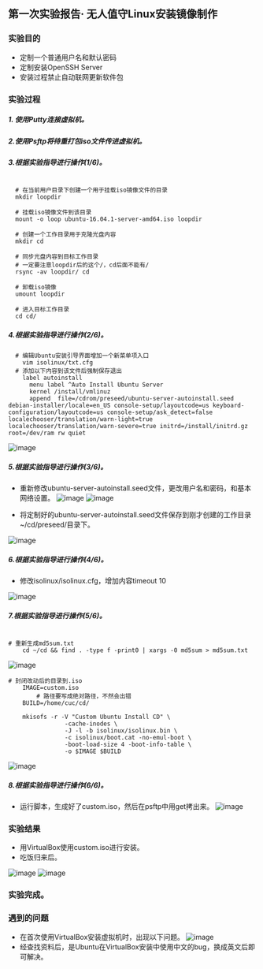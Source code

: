 ## 第一次实验报告· 无人值守Linux安装镜像制作

### 实验目的
- 定制一个普通用户名和默认密码
- 定制安装OpenSSH Server
- 安装过程禁止自动联网更新软件包

### 实验过程
##### 1. 使用Putty连接虚拟机。

##### 2.使用Psftp将待重打包iso文件传进虚拟机。
 

##### 3.根据实验指导进行操作(1/6)。
```

  # 在当前用户目录下创建一个用于挂载iso镜像文件的目录
  mkdir loopdir
  
  # 挂载iso镜像文件到该目录
  mount -o loop ubuntu-16.04.1-server-amd64.iso loopdir
  
  # 创建一个工作目录用于克隆光盘内容
  mkdir cd
   
  # 同步光盘内容到目标工作目录
  # 一定要注意loopdir后的这个/，cd后面不能有/
  rsync -av loopdir/ cd
  
  # 卸载iso镜像
  umount loopdir
  
  # 进入目标工作目录
  cd cd/
```
##### 4.根据实验指导进行操作(2/6)。
```
  # 编辑Ubuntu安装引导界面增加一个新菜单项入口	
  	vim isolinux/txt.cfg
  # 添加以下内容到该文件后强制保存退出
  	label autoinstall
  	  menu label ^Auto Install Ubuntu Server
  	  kernel /install/vmlinuz
  	  append  file=/cdrom/preseed/ubuntu-server-autoinstall.seed debian-installer/locale=en_US console-setup/layoutcode=us keyboard-configuration/layoutcode=us console-setup/ask_detect=false localechooser/translation/warn-light=true localechooser/translation/warn-severe=true initrd=/install/initrd.gz root=/dev/ram rw quiet
```
![image](https://raw.githubusercontent.com/CUCCS/2015-linux-public-CUCfromHY001/master/%E5%AE%9E%E9%AA%8C%E6%96%87%E4%BB%B6%E5%A4%B9/%E5%AE%9E%E9%AA%8C%E4%B8%80/%E6%88%AA%E5%9B%BE/%E6%8D%95%E8%8E%B72.PNG)

##### 5.根据实验指导进行操作(3/6)。
- 重新修改ubuntu-server-autoinstall.seed文件，更改用户名和密码，和基本网络设置。
![image](https://raw.githubusercontent.com/CUCCS/2015-linux-public-CUCfromHY001/master/%E5%AE%9E%E9%AA%8C%E6%96%87%E4%BB%B6%E5%A4%B9/%E5%AE%9E%E9%AA%8C%E4%B8%80/%E6%88%AA%E5%9B%BE/%E6%8D%95%E8%8E%B710.PNG)
![image](https://raw.githubusercontent.com/CUCCS/2015-linux-public-CUCfromHY001/master/%E5%AE%9E%E9%AA%8C%E6%96%87%E4%BB%B6%E5%A4%B9/%E5%AE%9E%E9%AA%8C%E4%B8%80/%E6%88%AA%E5%9B%BE/%E6%8D%95%E8%8E%B711.PNG)

- 将定制好的ubuntu-server-autoinstall.seed文件保存到刚才创建的工作目录~/cd/preseed/目录下。

![image](https://raw.githubusercontent.com/CUCCS/2015-linux-public-CUCfromHY001/master/%E5%AE%9E%E9%AA%8C%E6%96%87%E4%BB%B6%E5%A4%B9/%E5%AE%9E%E9%AA%8C%E4%B8%80/%E6%88%AA%E5%9B%BE/%E6%8D%95%E8%8E%B73.PNG)

##### 6.根据实验指导进行操作(4/6)。
- 修改isolinux/isolinux.cfg，增加内容timeout 10

![image](https://raw.githubusercontent.com/CUCCS/2015-linux-public-CUCfromHY001/master/%E5%AE%9E%E9%AA%8C%E6%96%87%E4%BB%B6%E5%A4%B9/%E5%AE%9E%E9%AA%8C%E4%B8%80/%E6%88%AA%E5%9B%BE/%E6%8D%95%E8%8E%B74.PNG)

##### 7.根据实验指导进行操作(5/6)。
```

# 重新生成md5sum.txt
  	cd ~/cd && find . -type f -print0 | xargs -0 md5sum > md5sum.txt
```
![image](https://raw.githubusercontent.com/CUCCS/2015-linux-public-CUCfromHY001/master/%E5%AE%9E%E9%AA%8C%E6%96%87%E4%BB%B6%E5%A4%B9/%E5%AE%9E%E9%AA%8C%E4%B8%80/%E6%88%AA%E5%9B%BE/%E6%8D%95%E8%8E%B75.PNG)

```
# 封闭改动后的目录到.iso
  	IMAGE=custom.iso
        # 路径要写成绝对路径，不然会出错
  	BUILD=/home/cuc/cd/
  	
  	mkisofs -r -V "Custom Ubuntu Install CD" \
  	            -cache-inodes \
  	            -J -l -b isolinux/isolinux.bin \
  	            -c isolinux/boot.cat -no-emul-boot \
  	            -boot-load-size 4 -boot-info-table \
  	            -o $IMAGE $BUILD
```
![image](https://raw.githubusercontent.com/CUCCS/2015-linux-public-CUCfromHY001/master/%E5%AE%9E%E9%AA%8C%E6%96%87%E4%BB%B6%E5%A4%B9/%E5%AE%9E%E9%AA%8C%E4%B8%80/%E6%88%AA%E5%9B%BE/%E6%8D%95%E8%8E%B76.PNG)

##### 8.根据实验指导进行操作(6/6)。
- 运行脚本，生成好了custom.iso，然后在psftp中用get拷出来。
![image](https://raw.githubusercontent.com/CUCCS/2015-linux-public-CUCfromHY001/master/%E5%AE%9E%E9%AA%8C%E6%96%87%E4%BB%B6%E5%A4%B9/%E5%AE%9E%E9%AA%8C%E4%B8%80/%E6%88%AA%E5%9B%BE/%E6%8D%95%E8%8E%B77.PNG)


### 实验结果
- 用VirtualBox使用custom.iso进行安装。
- 吃饭归来后。

![image](https://raw.githubusercontent.com/CUCCS/2015-linux-public-CUCfromHY001/master/%E5%AE%9E%E9%AA%8C%E6%96%87%E4%BB%B6%E5%A4%B9/%E5%AE%9E%E9%AA%8C%E4%B8%80/%E6%88%AA%E5%9B%BE/%E6%8D%95%E8%8E%B78.PNG)
![image](https://raw.githubusercontent.com/CUCCS/2015-linux-public-CUCfromHY001/master/%E5%AE%9E%E9%AA%8C%E6%96%87%E4%BB%B6%E5%A4%B9/%E5%AE%9E%E9%AA%8C%E4%B8%80/%E6%88%AA%E5%9B%BE/%E6%8D%95%E8%8E%B79.PNG)

### 实验完成。
### 遇到的问题
- 在首次使用VirtualBox安装虚拟机时，出现以下问题。
![image](https://raw.githubusercontent.com/CUCCS/2015-linux-public-CUCfromHY001/master/%E5%AE%9E%E9%AA%8C%E6%96%87%E4%BB%B6%E5%A4%B9/%E5%AE%9E%E9%AA%8C%E4%B8%80/%E6%88%AA%E5%9B%BE/%E6%8D%95%E8%8E%B7.PNG)
- 经查找资料后，是Ubuntu在VirtualBox安装中使用中文的bug，换成英文后即可解决。

